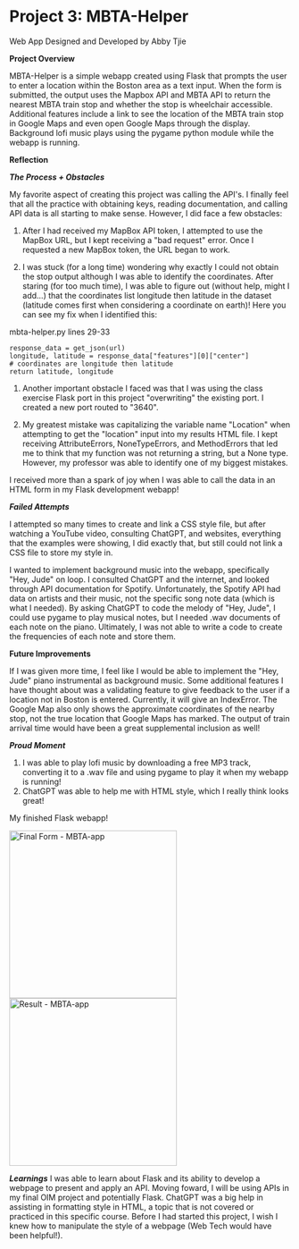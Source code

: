 # Project 3: MBTA-Helper
Web App Designed and Developed by Abby Tjie

**Project Overview**
   
   MBTA-Helper is a simple webapp created using Flask that prompts the user to enter a location within the Boston area as a text input. When the form is submitted, the output uses the Mapbox API and MBTA API to return the nearest MBTA train stop and whether the stop is wheelchair accessible. Additional features include a link to see the location of the MBTA train stop in Google Maps and even open Google Maps through the display. Background lofi music plays using the pygame python module while the webapp is running.

**Reflection**

***The Process + Obstacles***

My favorite aspect of creating this project was calling the API's. I finally feel that all the practice with obtaining keys, reading documentation, and calling API data is all starting to make sense. However, I did face a few obstacles:
1. After I had received my MapBox API token, I attempted to use the MapBox URL, but I kept receiving a "bad request" error. Once I requested a new MapBox token, the URL began to work.
   
2. I was stuck (for a long time) wondering why exactly I could not obtain the stop output although I was able to identify the coordinates. After staring (for too much time), I was able to figure out (without help, might I add...) that the coordinates list longitude then latitude in the dataset (latitude comes first when considering a coordinate on earth)! Here you can see my fix when I identified this:
   
mbta-helper.py  lines 29-33
   
    response_data = get_json(url)
    longitude, latitude = response_data["features"][0]["center"]  
    # coordinates are longitude then latitude
    return latitude, longitude

1. Another important obstacle I faced was that I was using the class exercise Flask port in this project "overwriting" the existing port. I created a new port routed to "3640".

2. My greatest  mistake was capitalizing the variable name "Location" when attempting to get the "location" input into my results HTML file. I kept receiving AttributeErrors, NoneTypeErrors, and MethodErrors that led me to think that my function was not returning a string, but a None type. However, my professor was able to identify one of my biggest mistakes.

I received more than a spark of joy when I was able to call the data in an HTML form in my Flask development webapp!

***Failed Attempts***

I attempted so many times to create and link a CSS style file, but after watching a YouTube video, consulting ChatGPT, and websites, everything that the examples were showing, I did exactly that, but still could not link a CSS file to store my style in.

I wanted to implement background music into the webapp, specifically "Hey, Jude" on loop. I consulted ChatGPT and the internet, and looked through API documentation for Spotify. Unfortunately, the Spotify API had data on artists and their music, not the specific song note data (which is what I needed). By asking ChatGPT to code the melody of "Hey, Jude", I could use pygame to play musical notes, but I needed .wav documents of each note on the piano. Ultimately, I was not able to write a code to create the frequencies of each note and store them. 

**Future Improvements**

If I was given more time, I feel like I would be able to implement the "Hey, Jude" piano instrumental as background music. Some additional features I have thought about was a validating feature to give feedback to the user if a location not in Boston is entered. Currently, it will give an IndexError. The Google Map also only shows the approximate coordinates of the nearby stop, not the true location that Google Maps has marked. The output of train arrival time would have been a great supplemental inclusion as well!

***Proud Moment***
1. I was able to play lofi music by downloading a free MP3 track, converting it to a .wav file and using pygame to play it when my webapp is running!
2. ChatGPT was able to help me with HTML style, which I really think looks great!

My finished Flask webapp!

<img width="300" alt="Final Form - MBTA-app" src="https://user-images.githubusercontent.com/122930813/230264443-bdabdf43-f343-4528-b312-e2b3db60984c.PNG">

<img width="300" alt="Result - MBTA-app" src="https://user-images.githubusercontent.com/122930813/230264464-ded85e97-8569-4d3c-bfd4-4420f09ed938.PNG">

***Learnings***
I was able to learn about Flask and its ability to develop a webpage to present and apply an API. Moving foward, I will be using APIs in my final OIM project and potentially Flask. ChatGPT was a big help in assisting in formatting style in HTML, a topic that is not covered or practiced in this specific course. Before I had started this project, I wish I knew how to manipulate the style of a webpage (Web Tech would have been helpful!).
